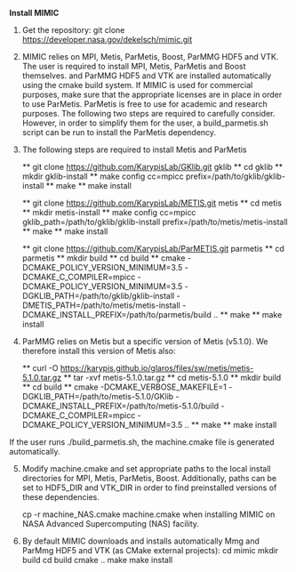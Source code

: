 **Install MIMIC**
  1. Get the repository:
      git clone https://developer.nasa.gov/dekelsch/mimic.git

  2. MIMIC relies on MPI, Metis, ParMetis, Boost, ParMMG HDF5 and VTK. The user is required to install MPI, Metis, ParMetis and Boost themselves.
     and ParMMG HDF5 and VTK are installed automatically using the cmake build system. If MIMIC is used for commercial purposes, make sure that 
     the appropriate licenses are in place in order to use ParMetis. ParMetis is free to use for academic and research purposes.
     The following two steps are required to carefully consider. However, in order to simplify them for the user, a build_parmetis.sh script
     can be run to install the ParMetis dependency.

  3. The following steps are required to install Metis and ParMetis

        ** git clone https://github.com/KarypisLab/GKlib.git gklib
        ** cd gklib
        ** mkdir gklib-install
        ** make config cc=mpicc prefix=/path/to/gklib/gklib-install
        ** make
        ** make install

        ** git clone https://github.com/KarypisLab/METIS.git metis
        ** cd metis
        ** mkdir metis-install
        ** make config cc=mpicc gklib_path=/path/to/gklib/gklib-install prefix=/path/to/metis/metis-install
        ** make
        ** make install

        ** git clone https://github.com/KarypisLab/ParMETIS.git parmetis
        ** cd parmetis
        ** mkdir build
	  ** cd build
        ** cmake -DCMAKE_POLICY_VERSION_MINIMUM=3.5 
                 -DCMAKE_C_COMPILER=mpicc 
                 -DCMAKE_POLICY_VERSION_MINIMUM=3.5 
                 -DGKLIB_PATH=/path/to/gklib/gklib-install 
                 -DMETIS_PATH=/path/to/metis/metis-install 
                 -DCMAKE_INSTALL_PREFIX=/path/to/parmetis/build ..
        ** make
        ** make install

  4. ParMMG relies on Metis but a specific version of Metis (v5.1.0). We therefore install this version of Metis also:

        ** curl -O https://karypis.github.io/glaros/files/sw/metis/metis-5.1.0.tar.gz
        ** tar -xvf metis-5.1.0.tar.gz
        ** cd metis-5.1.0
        ** mkdir build
	  ** cd build
        ** cmake -DCMAKE_VERBOSE_MAKEFILE=1 
                 -DGKLIB_PATH=/path/to/metis-5.1.0/GKlib 
                 -DCMAKE_INSTALL_PREFIX=/path/to/metis-5.1.0/build
                 -DCMAKE_C_COMPILER=mpicc 
                 -DCMAKE_POLICY_VERSION_MINIMUM=3.5 ..
        ** make
        ** make install
   
  If the user runs ./build_parmetis.sh, the machine.cmake file is generated automatically.

  5. Modify machine.cmake and set appropriate paths to the local install directories for MPI, Metis, ParMetis, Boost.
     Additionally, paths can be set to HDF5_DIR and VTK_DIR in order to find preinstalled versions of these dependencies. 
	
     cp -r machine_NAS.cmake machine.cmake when installing MIMIC on NASA Advanced Supercomputing (NAS) facility.

  6. By default MIMIC downloads and installs automatically Mmg and ParMmg HDF5 and VTK (as CMake external projects):
      cd mimic
      mkdir build
      cd build
      cmake ..
      make
      make install
